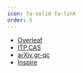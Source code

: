 ```yaml
---
icon: fa-solid fa-link
order: 5
---
```


- [Overleaf](https://www.overleaf.com/project)
-  [ITP,CAS](https://itp.cas.cn/)
-  [arXiv,gr-qc](https://arxiv.org/list/gr-qc/new)
-  [Inspire](https://inspirehep.net/)